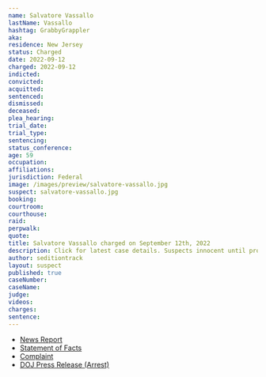 ```yaml
---
name: Salvatore Vassallo
lastName: Vassallo
hashtag: GrabbyGrappler
aka:
residence: New Jersey
status: Charged
date: 2022-09-12
charged: 2022-09-12
indicted:
convicted:
acquitted:
sentenced:
dismissed:
deceased:
plea_hearing:
trial_date:
trial_type:
sentencing:
status_conference:
age: 59
occupation:
affiliations:
jurisdiction: Federal
image: /images/preview/salvatore-vassallo.jpg
suspect: salvatore-vassallo.jpg
booking:
courtroom:
courthouse:
raid:
perpwalk:
quote:
title: Salvatore Vassallo charged on September 12th, 2022
description: Click for latest case details. Suspects innocent until proven guilty.
author: seditiontrack
layout: suspect
published: true
caseNumber:
caseName:
judge:
videos:
charges:
sentence:
---
```

- [News Report](https://newjersey.news12.com/toms-river-man-faces-charges-related-to-jan-6-riot-at-the-us-capitol)
- [Statement of Facts](https://www.justice.gov/usao-dc/case-multi-defendant/file/1535166/download)
- [Complaint](https://www.justice.gov/usao-dc/case-multi-defendant/file/1535176/download)
- [DOJ Press Release (Arrest)](https://www.justice.gov/usao-dc/pr/new-jersey-man-arrested-felony-and-misdemeanor-charges-actions-during-jan-6-capitol?s=31)
